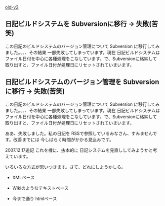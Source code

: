 [old-v2](ig071216-orig.html)

## 日記ビルドシステムを Subversionに移行 -> 失敗(苦笑)

この日記のビルドシステムのバージョン管理について  Subversion に移行してみました。、、、その結果 一部失敗してしまっています。現在 日記ビルドシステムはファイル日付を中心に各種処理をこなしています。で、Subversionに格納して取り出すと、ファイル日付が処理日にリセットされていまいます。

## 日記ビルドシステムのバージョン管理を Subversionに移行 -> 失敗(苦笑)

この日記のビルドシステムのバージョン管理について  Subversion に移行してみました。、、、その結果 一部失敗してしまっています。現在 日記ビルドシステムはファイル日付を中心に各種処理をこなしています。で、Subversionに格納して取り出すと、ファイル日付が処理日にリセットされていまいます。

ああ、失敗しました。私の日記を RSSで参照しているみなさん、すみませんです。改善までには 今しばらく時間がかかる見込みです。

2007.12.17追記 これを機に、抜本的に 日記システムを見直ししてみようかと考えています。

いろいろな方式が思いつきます。さて、どれにしようかしら。

* XMLベース
  
* Wikiのようなテキストベース
  
* 今まで通り htmlベース